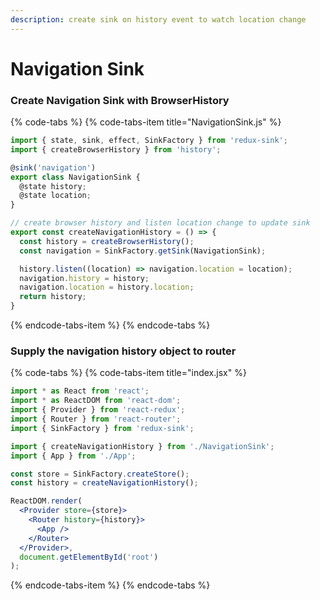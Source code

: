 ```yaml
---
description: create sink on history event to watch location change
---
```


# Navigation Sink

### Create Navigation Sink with BrowserHistory

{% code-tabs %}
{% code-tabs-item title="NavigationSink.js" %}
```javascript
import { state, sink, effect, SinkFactory } from 'redux-sink';
import { createBrowserHistory } from 'history';

@sink('navigation')
export class NavigationSink {
  @state history;
  @state location;
}

// create browser history and listen location change to update sink
export const createNavigationHistory = () => {
  const history = createBrowserHistory();
  const navigation = SinkFactory.getSink(NavigationSink);

  history.listen((location) => navigation.location = location);
  navigation.history = history;
  navigation.location = history.location;
  return history;
}
```
{% endcode-tabs-item %}
{% endcode-tabs %}

### Supply the navigation history object to router

{% code-tabs %}
{% code-tabs-item title="index.jsx" %}
```jsx
import * as React from 'react';
import * as ReactDOM from 'react-dom';
import { Provider } from 'react-redux';
import { Router } from 'react-router';
import { SinkFactory } from 'redux-sink';

import { createNavigationHistory } from './NavigationSink';
import { App } from './App';

const store = SinkFactory.createStore();
const history = createNavigationHistory();

ReactDOM.render(
  <Provider store={store}>
    <Router history={history}>
      <App />
    </Router>
  </Provider>,
  document.getElementById('root')
);
```
{% endcode-tabs-item %}
{% endcode-tabs %}

